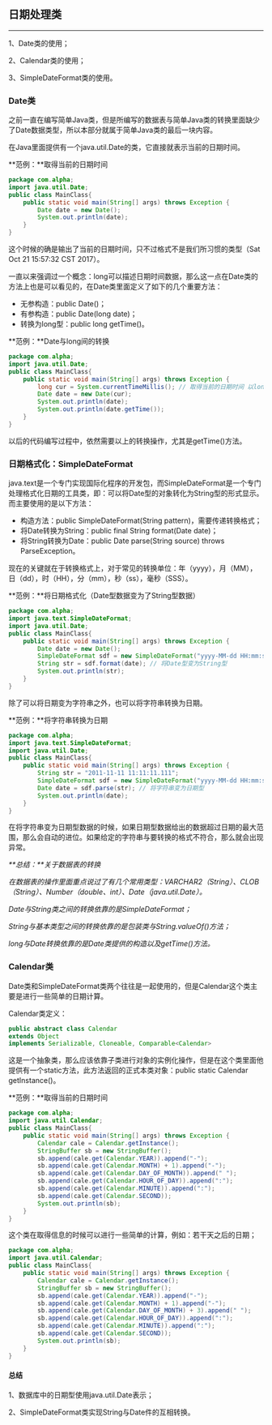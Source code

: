 ## 日期处理类

---

1、Date类的使用；

2、Calendar类的使用；

3、SimpleDateFormat类的使用。

### Date类

之前一直在编写简单Java类，但是所编写的数据表与简单Java类的转换里面缺少了Date数据类型，所以本部分就属于简单Java类的最后一块内容。

在Java里面提供有一个java.util.Date的类，它直接就表示当前的日期时间。

**范例：**取得当前的日期时间

```java
package com.alpha;
import java.util.Date;
public class MainClass{ 
	public static void main(String[] args) throws Exception {
		Date date = new Date();
		System.out.println(date);
	}
}
```

这个时候的确是输出了当前的日期时间，只不过格式不是我们所习惯的类型（Sat Oct 21 15:57:32 CST 2017）。

一直以来强调过一个概念：long可以描述日期时间数据，那么这一点在Date类的方法上也是可以看见的，在Date类里面定义了如下的几个重要方法：

* 无参构造：public Date()；
* 有参构造：public Date(long date)；
* 转换为long型：public long getTime()。

**范例：**Date与long间的转换

```java
package com.alpha;
import java.util.Date;
public class MainClass{ 
	public static void main(String[] args) throws Exception {
		long cur = System.currentTimeMillis(); // 取得当前的日期时间 以long返回
		Date date = new Date(cur);
		System.out.println(date);
		System.out.println(date.getTime());
	}
}
```

以后的代码编写过程中，依然需要以上的转换操作，尤其是getTime()方法。

### 日期格式化：SimpleDateFormat

java.text是一个专门实现国际化程序的开发包，而SimpleDateFormat是一个专门处理格式化日期的工具类，即：可以将Date型的对象转化为String型的形式显示。而主要使用的是以下方法：

* 构造方法：public SimpleDateFormat(String pattern)，需要传递转换格式；
* 将Date转换为String：public final String format(Date date)；
* 将String转换为Date：public Date parse(String source) throws ParseException。

现在的关键就在于转换格式上，对于常见的转换单位：年（yyyy），月（MM），日（dd），时（HH），分（mm），秒（ss），毫秒（SSS）。

**范例：**将日期格式化（Date型数据变为了String型数据）

```java
package com.alpha;
import java.text.SimpleDateFormat;
import java.util.Date;
public class MainClass{ 
	public static void main(String[] args) throws Exception {
		Date date = new Date();
		SimpleDateFormat sdf = new SimpleDateFormat("yyyy-MM-dd HH:mm:ss.SSS");
		String str = sdf.format(date); // 将Date型变为String型
		System.out.println(str);
	}
}
```

除了可以将日期变为字符串之外，也可以将字符串转换为日期。

**范例：**将字符串转换为日期

```java
package com.alpha;
import java.text.SimpleDateFormat;
import java.util.Date;
public class MainClass{ 
	public static void main(String[] args) throws Exception {
		String str = "2011-11-11 11:11:11.111";
		SimpleDateFormat sdf = new SimpleDateFormat("yyyy-MM-dd HH:mm:ss.SSS");
		Date date = sdf.parse(str); // 将字符串变为日期型
		System.out.println(date);
	}
}
```

在将字符串变为日期型数据的时候，如果日期型数据给出的数据超过日期的最大范围，那么会自动的进位。如果给定的字符串与要转换的格式不符合，那么就会出现异常。

_**总结：**关于数据表的转换_

_在数据表的操作里面重点说过了有几个常用类型：VARCHAR2（String）、CLOB（String）、Number（double、int）、Date（java.util.Date）。_

_Date与String类之间的转换依靠的是SimpleDateFormat；_

_String与基本类型之间的转换依靠的是包装类与String.valueOf()方法；_

_long与Date转换依靠的是Date类提供的构造以及getTime()方法。_

### Calendar类

Date类和SimpleDateFormat类两个往往是一起使用的，但是Calendar这个类主要是进行一些简单的日期计算。

Calendar类定义：

```java
public abstract class Calendar
extends Object
implements Serializable, Cloneable, Comparable<Calendar>
```

这是一个抽象类，那么应该依靠子类进行对象的实例化操作，但是在这个类里面他提供有一个static方法，此方法返回的正式本类对象：public static Calendar getInstance()。

**范例：**取得当前的日期时间

```java
package com.alpha;
import java.util.Calendar;
public class MainClass{ 
	public static void main(String[] args) throws Exception {
		Calendar cale = Calendar.getInstance();
		StringBuffer sb = new StringBuffer();
		sb.append(cale.get(Calendar.YEAR)).append("-");
		sb.append(cale.get(Calendar.MONTH) + 1).append("-");
		sb.append(cale.get(Calendar.DAY_OF_MONTH)).append(" ");
		sb.append(cale.get(Calendar.HOUR_OF_DAY)).append(":");
		sb.append(cale.get(Calendar.MINUTE)).append(":");
		sb.append(cale.get(Calendar.SECOND));
		System.out.println(sb);
	}
}
```

这个类在取得信息的时候可以进行一些简单的计算，例如：若干天之后的日期；

```java
package com.alpha;
import java.util.Calendar;
public class MainClass{ 
	public static void main(String[] args) throws Exception {
		Calendar cale = Calendar.getInstance();
		StringBuffer sb = new StringBuffer();
		sb.append(cale.get(Calendar.YEAR)).append("-");
		sb.append(cale.get(Calendar.MONTH) + 1).append("-");
		sb.append(cale.get(Calendar.DAY_OF_MONTH) + 3).append(" ");
		sb.append(cale.get(Calendar.HOUR_OF_DAY)).append(":");
		sb.append(cale.get(Calendar.MINUTE)).append(":");
		sb.append(cale.get(Calendar.SECOND));
		System.out.println(sb);
	}
}
```

#### 总结

1、数据库中的日期型使用java.util.Date表示；

2、SimpleDateFormat类实现String与Date件的互相转换。

